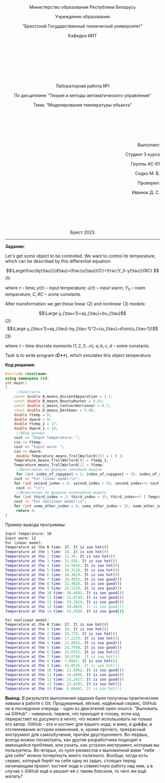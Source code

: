<p align="center"> Министерство образования Республики Беларусь</p>
<p align="center">Учреждение образования</p>
<p align="center">“Брестский Государственный технический университет”</p>
<p align="center">Кафедра ИИТ</p>
<br><br><br><br><br><br><br>
<p align="center">Лабораторная работа №1</p>
<p align="center">По дисциплине “Теория и методы автоматического управления”</p>
<p align="center">Тема: “Моделирования температуры объекта”</p>
<br><br><br><br><br>
<p align="right">Выполнил:</p>
<p align="right">Студент 3 курса</p>
<p align="right">Группы АС-61</p>
<p align="right">Седко М. В.</p>
<p align="right">Проверил:</p>
<p align="right">Иванюк Д. С.</p>
<br><br><br><br><br>
<p align="center">Брест 2023</p>

---

**Задание**:

Let's get some object to be controlled. We want to control its temperature, which can be described by this differential equation:

$$\Large\frac{dy(\tau)}{d\tau}=\frac{u(\tau)}{C}+\frac{Y_0-y(\tau)}{RC} $$ (1)

where $\tau$ – time; $y(\tau)$ – input temperature; $u(\tau)$ – input warm; $Y_0$ – room temperature; $C,RC$ – some constants.

After transformation we get these linear (2) and nonlinear (3) models:

$$\Large y_{\tau+1}=ay_{\tau}+bu_{\tau}$$ (2)
$$\Large y_{\tau+1}=ay_{\tau}-by_{\tau-1}^2+cu_{\tau}+d\sin(u_{\tau-1})$$ (3)

where $\tau$ – time discrete moments ($1,2,3{\dots}n$); $a,b,c,d$ – some constants.

Task is to write program (**С++**), which simulates this object temperature.

**Код решения:**

``` C++
#include <iostream>
using namespace std;
int main()
{
	 //Константы
    const double A_means_AncientApparation = 1.1;
    const double B_means_BountyHunter = 0.03;
    const double C_means_CentaurWarrunner = 0.7;
    const double D_means_DarkSeer = 0.06;
    double Ytemp = 0;
    double Uwarm = 0;
    double Ytemp_1 = 17;
    double Uwarm_1 = 19;
	 //ВВод данных
    cout << "Input temperature: ";
    cin >> Ytemp;
    cout << "Input warm: ";
    cin >> Uwarm;
	 double Temprature_means_TrollWarlord[15] = { 0 };
    Temprature_means_TrollWarlord[0] = Ytemp_1;
    Temprature_means_TrollWarlord[1] = Ytemp;
	 //Вычисления по формуле линейной модели
	 for (int index_of_copypast = 2; index_of_copypast < 15; index_of_copypast++) { Temprature_means_TrollWarlord[index_of_copypast] = A_means_AncientApparation * Temprature_means_TrollWarlord[index_of_copypast - 1] + B_means_BountyHunter * Uwarm; }
    cout << "For linear model:\n";
    for (int second_index = 0; second_index < 15; second_index++) cout << "Temperature at the " << second_index << " time: " << Temprature_means_TrollWarlord[second_index] << (Temprature_means_TrollWarlord[second_index]>20?". It is soo good)))":". It is soo hot(((") <<" \n";
	 cout << "\n";
	 //Вычисления по формуле нелинейной модели
    for (int third_index = 2; third_index < 15; third_index++) { Temprature_means_TrollWarlord[third_index] = A_means_AncientApparation * Temprature_means_TrollWarlord[third_index - 1] - B_means_BountyHunter * pow(Temprature_means_TrollWarlord[third_index - 2], 2) + C_means_CentaurWarrunner * Uwarm + D_means_DarkSeer * sin(Uwarm_1); }
    cout << "For nonlinear model:\n";
    for (int some_other_index = 0; some_other_index < 15; some_other_index++) cout << "Temperature at the "<< some_other_index <<" time: " << Temprature_means_TrollWarlord[some_other_index] << (Temprature_means_TrollWarlord[some_other_index]>20?". It is soo good)))":". It is soo hot(((") << " \n";
	 return 0;
}
```

Пример вывода программы:

``` bash
Input temperature: 10
Input warm: 12
For linear model:
Temperature at the 0 time: 17. It is soo hot(((
Temperature at the 1 time: 10. It is soo hot(((
Temperature at the 2 time: 11.36. It is soo hot(((
Temperature at the 3 time: 12.856. It is soo hot(((
Temperature at the 4 time: 14.5016. It is soo hot(((
Temperature at the 5 time: 16.3118. It is soo hot(((
Temperature at the 6 time: 18.3029. It is soo hot(((
Temperature at the 7 time: 20.4932. It is soo good)))
Temperature at the 8 time: 22.9026. It is soo good)))
Temperature at the 9 time: 25.5528. It is soo good)))
Temperature at the 10 time: 28.4681. It is soo good)))
Temperature at the 11 time: 31.6749. It is soo good)))
Temperature at the 12 time: 35.2024. It is soo good)))
Temperature at the 13 time: 39.0826. It is soo good)))
Temperature at the 14 time: 43.3509. It is soo good)))

For nonlinear model:
Temperature at the 0 time: 17. It is soo hot(((
Temperature at the 1 time: 10. It is soo hot(((
Temperature at the 2 time: 10.739. It is soo hot(((
Temperature at the 3 time: 17.2219. It is soo hot(((
Temperature at the 4 time: 23.8933. It is soo good)))
Temperature at the 5 time: 25.7938. It is soo good)))
Temperature at the 6 time: 19.6555. It is soo hot(((
Temperature at the 7 time: 10.0704. It is soo hot(((
Temperature at the 8 time: 7.8963. It is soo hot(((
Temperature at the 9 time: 14.0525. It is soo hot(((
Temperature at the 10 time: 21.9962. It is soo good)))
Temperature at the 11 time: 26.6806. It is soo good)))
Temperature at the 12 time: 23.2427. It is soo good)))
Temperature at the 13 time: 12.6203. It is soo hot(((
Temperature at the 14 time: 6.08461. It is soo hot(((
```

**Вывод**:
В результате выполнения задания были получены практические навыки в работе с Git. Продуманный, лёгкий, надёжный сервис, GitHub не в последнюю очередь - один из двигателей open-source. "Выложить на GitHub" - наверное, первое, что приходит в голову, если код перерастает из досужего в нечто, что может использовать не только его автор. GitHub - это и хостинг для вашего кода, и вики, и диффы, и отслеживание истории изменений, и, кроме прочего, прекрасный инструмент для самообучения, причём двустороннего. Во-первых, всегда можно посмотреть, как другие разработчики подходят к имеющейся проблеме, или узнать, как устроен инструмент, которым вы пользуетесь. Во-вторых, из пулл-реквестов к выложенной вами "либе для себя" можно почерпнуть много полезного. Вообще, когда есть сервис, который берёт на себя одну из задач, стоящих перед начинающим проект: хостинг кода и совместную работу над ним, а в случае с GitHub ещё и решает её с таким блеском, то чего же ещё желать?